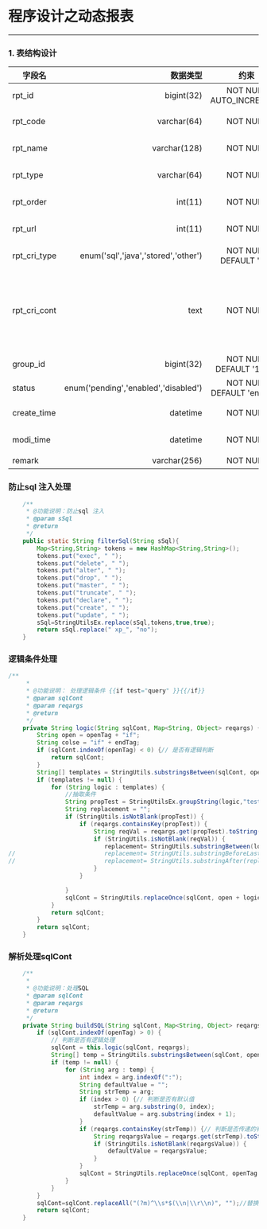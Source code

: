 # 程序设计之动态报表
------
### 1. 表结构设计
| 字段名        | 数据类型   |  约束  |描述  |
| --------   | -----:  | :----:  | :----:  |
| rpt_id     | bigint(32) |   NOT NULL AUTO_INCREMENT   |   报表Id     |
| rpt_code   | varchar(64)  |   NOT NULL   |   报表代号     |
| rpt_name   | varchar(128)  |   NOT NULL   |   报表名称    |
| rpt_type     |varchar(64)  |   NOT NULL   |   报表类型     |
| rpt_order     | int(11) |   NOT NULL |   排序号     |
| rpt_url     | int(11) |   NOT NULL |   排序号     |
| rpt_cri_type     | enum('sql','java','stored','other') | NOT NULL DEFAULT 'sql' |   解析类型   |
| rpt_cri_cont     | text |   NOT NULL |   SQL语句 或者Java类绝对路径    |
| group_id     | bigint(32) |   NOT NULL DEFAULT '1000'  |   分组id    |
| status     | enum('pending','enabled','disabled') |   NOT NULL DEFAULT 'enabled'   |   状态    |
| create_time  | datetime |   NOT NULL   |   创建日期    |
| modi_time     | datetime |   NOT NULL  |   修改日期    |
| remark     | varchar(256) |   NOT NULL  |   描述    |

### 防止sql 注入处理
```java
    /**
     * @功能说明：防止sql 注入
     * @param sSql
     * @return
     */
	public static String filterSql(String sSql){
		Map<String,String> tokens = new HashMap<String,String>();
		tokens.put("exec", " ");
		tokens.put("delete", " ");
		tokens.put("alter", " ");
		tokens.put("drop", " ");
		tokens.put("master", " ");
		tokens.put("truncate", " ");
		tokens.put("declare", " ");
		tokens.put("create", " ");
		tokens.put("update", " ");
		sSql=StringUtilsEx.replace(sSql,tokens,true,true);
		return sSql.replace(" xp_", "no");
	}
```
### 逻辑条件处理
```java
/**
	 * 
	 * @功能说明： 处理逻辑条件 {{if test="query" }}{{/if}}
	 * @param sqlCont
	 * @param reqargs
	 * @return
	 */
	private String logic(String sqlCont, Map<String, Object> reqargs) {
		String open = openTag + "if";
		String colse = "if" + endTag;
		if (sqlCont.indexOf(openTag) < 0) {// 是否有逻辑判断
			return sqlCont;
		}
		String[] templates = StringUtils.substringsBetween(sqlCont, open,endTag);
		if (templates != null) {
			for (String logic : templates) {
				//抽取条件
				String propTest = StringUtilsEx.groupString(logic,"test=\"(.+?)\"",1);
				String replacement = "";
				if (StringUtils.isNotBlank(propTest)) {
					if (reqargs.containsKey(propTest)) {
						String reqVal = reqargs.get(propTest).toString();
						if (StringUtils.isNotBlank(reqVal)) {
						   replacement= StringUtils.substringBetween(logic, openTag,endTag);
//						   replacement= StringUtils.substringBeforeLast(logic, openTag);
//				   		   replacement= StringUtils.substringAfter(replacement, endTag);
						}
					}

				}
				sqlCont = StringUtils.replaceOnce(sqlCont, open + logic+ colse, replacement);
			}
			return sqlCont;
		}
		return sqlCont;
	}
```
### 解析处理sqlCont
```java
	/**
	 * 
	 * @功能说明：处理SQL
	 * @param sqlCont
	 * @param reqargs
	 * @return
	 */
	private String buildSQL(String sqlCont, Map<String, Object> reqargs) {
		if (sqlCont.indexOf(openTag) > 0) {
			// 判断是否有逻辑处理
			sqlCont = this.logic(sqlCont, reqargs);
			String[] temp = StringUtils.substringsBetween(sqlCont, openTag, endTag);
			if (temp != null) {
				for (String arg : temp) {
					int index = arg.indexOf(":");
					String defaultValue = "";
					String strTemp = arg;
					if (index > 0) {// 判断是否有默认值
						strTemp = arg.substring(0, index);
						defaultValue = arg.substring(index + 1);
					}
					if (reqargs.containsKey(strTemp)) {// 判断是否传递的有参数
						String reqargsValue = reqargs.get(strTemp).toString();
						if (StringUtils.isNotBlank(reqargsValue)) {
							defaultValue = reqargsValue;
						}
					}
					sqlCont = StringUtils.replaceOnce(sqlCont, openTag + arg+ endTag, defaultValue);
				}
			}
		}
		sqlCont=sqlCont.replaceAll("(?m)^\\s*$(\\n|\\r\\n)", "");//替换空行
		return sqlCont;
	}
```
